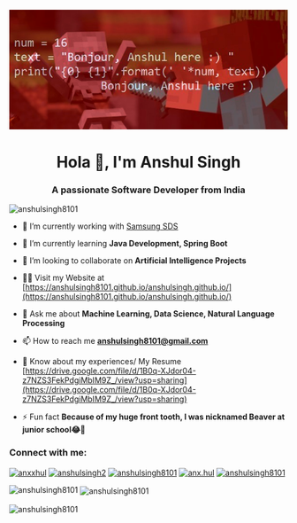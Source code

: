 ![](https://github.com/anshulsingh8101/anshulsingh8101/blob/main/linkedin_profile_pic.png?raw=true)
<h1 align="center">Hola 👋, I'm Anshul Singh</h1>
<h3 align="center">A passionate Software Developer from India</h3>

<p align="left"> <img src="https://komarev.com/ghpvc/?username=anshulsingh8101&label=Profile%20views&color=0e75b6&style=flat" alt="anshulsingh8101" /> </p>

- 🔭 I’m currently working with [Samsung SDS](https://www.samsungsds.com/india/en/)

- 🌱 I’m currently learning **Java Development, Spring Boot**

- 👯 I’m looking to collaborate on **Artificial Intelligence Projects**

- 👨‍💻 Visit my Website at [https://anshulsingh8101.github.io/anshulsingh.github.io/](https://anshulsingh8101.github.io/anshulsingh.github.io/)

- 💬 Ask me about **Machine Learning, Data Science, Natural Language Processing**

- 📫 How to reach me **anshulsingh8101@gmail.com**

- 📄 Know about my experiences/ My Resume [https://drive.google.com/file/d/1B0q-XJdor04-z7NZS3FekPdgiMbIM9Z_/view?usp=sharing](https://drive.google.com/file/d/1B0q-XJdor04-z7NZS3FekPdgiMbIM9Z_/view?usp=sharing)

- ⚡ Fun fact **Because of my huge front tooth, I was nicknamed Beaver at junior school😂🦫**

<h3 align="left">Connect with me:</h3>
<p align="left">
<a href="https://twitter.com/anxxhul" target="blank"><img align="center" src="https://raw.githubusercontent.com/rahuldkjain/github-profile-readme-generator/master/src/images/icons/Social/twitter.svg" alt="anxxhul" height="30" width="40" /></a>
<a href="https://linkedin.com/in/anshulsingh2" target="blank"><img align="center" src="https://raw.githubusercontent.com/rahuldkjain/github-profile-readme-generator/master/src/images/icons/Social/linked-in-alt.svg" alt="anshulsingh2" height="30" width="40" /></a>
<a href="https://kaggle.com/anshulsingh8101" target="blank"><img align="center" src="https://raw.githubusercontent.com/rahuldkjain/github-profile-readme-generator/master/src/images/icons/Social/kaggle.svg" alt="anshulsingh8101" height="30" width="40" /></a>
<a href="https://instagram.com/anx.hul" target="blank"><img align="center" src="https://raw.githubusercontent.com/rahuldkjain/github-profile-readme-generator/master/src/images/icons/Social/instagram.svg" alt="anx.hul" height="30" width="40" /></a>
<a href="https://www.hackerrank.com/anshulsingh8101" target="blank"><img align="center" src="https://raw.githubusercontent.com/rahuldkjain/github-profile-readme-generator/master/src/images/icons/Social/hackerrank.svg" alt="anshulsingh8101" height="30" width="40" /></a>
</p>

<p><img align="left" src="https://github-readme-stats.vercel.app/api/top-langs?username=anshulsingh8101&show_icons=true&locale=en&layout=compact" alt="anshulsingh8101" /></p>

<p>&nbsp;<img align="center" src="https://github-readme-stats.vercel.app/api?username=anshulsingh8101&show_icons=true&locale=en" alt="anshulsingh8101" /></p>

<p><img align="center" src="https://github-readme-streak-stats.herokuapp.com/?user=anshulsingh8101&" alt="anshulsingh8101" /></p>
